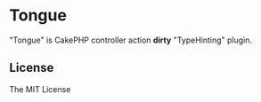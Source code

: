 # Tongue

"Tongue" is CakePHP controller action **dirty** "TypeHinting" plugin.

## License

The MIT License

